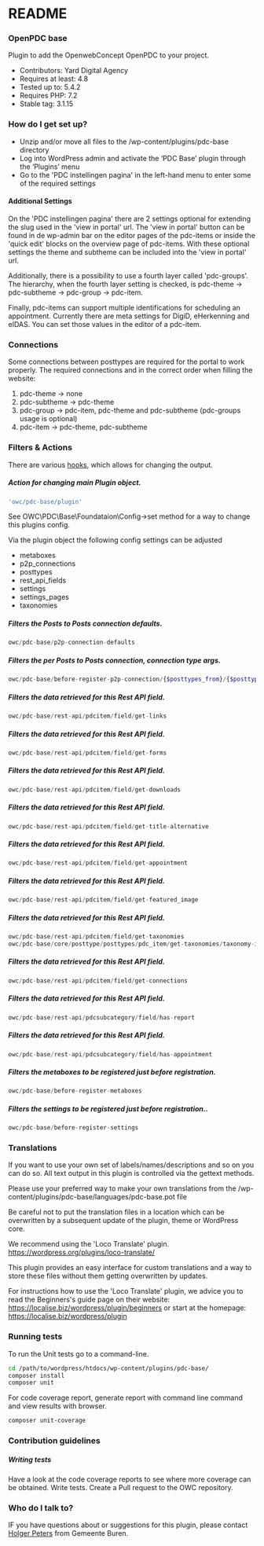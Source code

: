 # README

### OpenPDC base

Plugin to add the OpenwebConcept OpenPDC to your project.

-   Contributors: Yard Digital Agency
-   Requires at least: 4.8
-   Tested up to: 5.4.2
-   Requires PHP: 7.2
-   Stable tag: 3.1.15

### How do I get set up?

-   Unzip and/or move all files to the /wp-content/plugins/pdc-base directory
-   Log into WordPress admin and activate the ‘PDC Base’ plugin through the ‘Plugins’ menu
-   Go to the 'PDC instellingen pagina' in the left-hand menu to enter some of the required settings

#### Additional Settings

On the 'PDC instellingen pagina' there are 2 settings optional for extending the slug used in the 'view in portal' url.
The 'view in portal' button can be found in de wp-admin bar on the editor pages of the pdc-items or inside the 'quick edit' blocks on the overview page of pdc-items.
With these optional settings the theme and subtheme can be included into the 'view in portal' url.

Additionally, there is a possibility to use a fourth layer called 'pdc-groups'. The hierarchy, when the fourth layer setting is checked, is pdc-theme -> pdc-subtheme -> pdc-group -> pdc-item.

Finally, pdc-items can support multiple identifications for scheduling an appointment. Currently there are meta settings for DigiD, eHerkenning and eIDAS. You can set those values in the editor of a pdc-item.

### Connections

Some connections between posttypes are required for the portal to work properly. The required connections and in the correct order when filling the website:

1. pdc-theme -> none
2. pdc-subtheme -> pdc-theme
3. pdc-group -> pdc-item, pdc-theme and pdc-subtheme (pdc-groups usage is optional)
4. pdc-item -> pdc-theme, pdc-subtheme

### Filters & Actions

There are various [hooks](https://codex.wordpress.org/Plugin_API/Hooks), which allows for changing the output.

##### Action for changing main Plugin object.

```php
'owc/pdc-base/plugin'
```

See OWC\PDC\Base\Foundataion\Config->set method for a way to change this plugins config.

Via the plugin object the following config settings can be adjusted

-   metaboxes
-   p2p_connections
-   posttypes
-   rest_api_fields
-   settings
-   settings_pages
-   taxonomies

##### Filters the Posts to Posts connection defaults.

```php
owc/pdc-base/p2p-connection-defaults
```

##### Filters the per Posts to Posts connection, connection type args.

```php
owc/pdc-base/before-register-p2p-connection/{$posttypes_from}/{$posttypes_to]}
```

##### Filters the data retrieved for this Rest API field.

```php
owc/pdc-base/rest-api/pdcitem/field/get-links
```

##### Filters the data retrieved for this Rest API field.

```php
owc/pdc-base/rest-api/pdcitem/field/get-forms
```

##### Filters the data retrieved for this Rest API field.

```php
owc/pdc-base/rest-api/pdcitem/field/get-downloads
```

##### Filters the data retrieved for this Rest API field.

```php
owc/pdc-base/rest-api/pdcitem/field/get-title-alternative
```

##### Filters the data retrieved for this Rest API field.

```php
owc/pdc-base/rest-api/pdcitem/field/get-appointment
```

##### Filters the data retrieved for this Rest API field.

```php
owc/pdc-base/rest-api/pdcitem/field/get-featured_image
```

##### Filters the data retrieved for this Rest API field.

```php
owc/pdc-base/rest-api/pdcitem/field/get-taxonomies
owc/pdc-base/core/posttype/posttypes/pdc_item/get-taxonomies/taxonomy-ids
```

##### Filters the data retrieved for this Rest API field.

```php
owc/pdc-base/rest-api/pdcitem/field/get-connections
```

##### Filters the data retrieved for this Rest API field.

```php
owc/pdc-base/rest-api/pdcsubcategory/field/has-report
```

##### Filters the data retrieved for this Rest API field.

```php
owc/pdc-base/rest-api/pdcsubcategory/field/has-appointment
```

##### Filters the metaboxes to be registered just before registration.

```php
owc/pdc-base/before-register-metaboxes
```

##### Filters the settings to be registered just before registration..

```php
owc/pdc-base/before-register-settings
```

### Translations

If you want to use your own set of labels/names/descriptions and so on you can do so.
All text output in this plugin is controlled via the gettext methods.

Please use your preferred way to make your own translations from the /wp-content/plugins/pdc-base/languages/pdc-base.pot file

Be careful not to put the translation files in a location which can be overwritten by a subsequent update of the plugin, theme or WordPress core.

We recommend using the 'Loco Translate' plugin.
https://wordpress.org/plugins/loco-translate/

This plugin provides an easy interface for custom translations and a way to store these files without them getting overwritten by updates.

For instructions how to use the 'Loco Translate' plugin, we advice you to read the Beginners's guide page on their website: https://localise.biz/wordpress/plugin/beginners
or start at the homepage: https://localise.biz/wordpress/plugin

### Running tests

To run the Unit tests go to a command-line.

```bash
cd /path/to/wordpress/htdocs/wp-content/plugins/pdc-base/
composer install
composer unit
```

For code coverage report, generate report with command line command and view results with browser.

```bash
composer unit-coverage
```

### Contribution guidelines

##### Writing tests

Have a look at the code coverage reports to see where more coverage can be obtained.
Write tests.
Create a Pull request to the OWC repository.

### Who do I talk to?

IF you have questions about or suggestions for this plugin, please contact <a href="mailto:hpeters@Buren.nl">Holger Peters</a> from Gemeente Buren.
